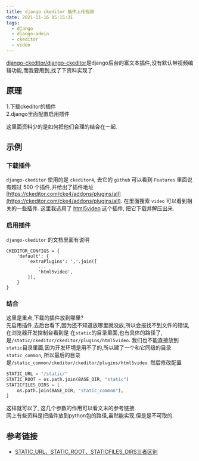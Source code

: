 ```yaml
---
title: django ckeditor 插件上传视频
date: 2021-11-16 05:15:31
tags:
  - django
  - django-admin
  - ckeditor
  - video
---
```


[django-ckeditor/django-ckeditor](https://github.com/django-ckeditor/django-ckeditor)是django后台的富文本插件,没有默认带视频编辑功能,而我要用到,找了下资料实现了.

## 原理
1.下载ckeditor的插件    
2.django里面配置启用插件    

这里面资料少的是如何把他们合理的结合在一起.


## 示例
### 下载插件
`django-ckeditor` 使用的是 `ckeditor4`, 去它的 `github` 可以看到 `Features` 里面说有超过 500 个插件,并给出了插件地址 [https://ckeditor.com/cke4/addons/plugins/all](https://ckeditor.com/cke4/addons/plugins/all).
在里面搜索 `video` 可以看到相关的一些插件. 这里我选用了 [html5video](https://ckeditor.com/cke4/addon/html5video) 这个插件, 把它下载并解压出来.

### 启用插件
`django-ckeditor` 的文档里面有说明
```
CKEDITOR_CONFIGS = {
    'default': {
        'extraPlugins': ','.join([
            ...
            'html5video', 
        ]),
    }
}
```

### 结合
这里是重点,下载的插件放到哪里?     
先启用插件,去后台看下,因为还不知道放哪里就没放,所以会报找不到文件的错误,在浏览器开发控制台看到是
在`static`的目录里面,也有具体的路径了,是`/static/ckeditor/ckeditor/plugins/html5video`.
我们也不能直接放到`static`目录里面,因为开发环境是用不了的,所以建了一个和它同级的目录`static_common`,
所以最后的目录是`/static_common/ckeditor/ckeditor/plugins/html5video`.
然后修改配置
```python
STATIC_URL = "/static/"
STATIC_ROOT = os.path.join(BASE_DIR, "static")
STATICFILES_DIRS = [
    os.path.join(BASE_DIR, "static_common"),
]
```
这样就可以了, 这几个参数的作用可以看文末的参考链接.    
网上有些资料是把插件放到python包的路径,虽然能实现,但是是不可取的.

## 参考链接
 - [STATIC_URL、STATIC_ROOT、STATICFILES_DIRS三者区别](https://www.cnblogs.com/shangping/p/13563439.html)